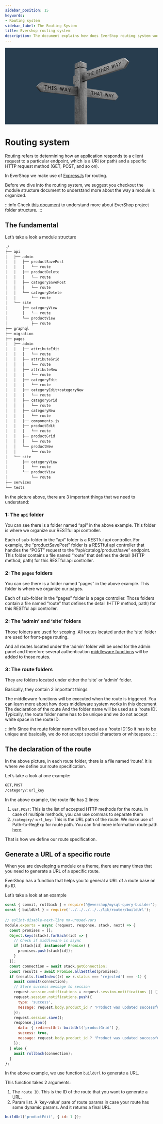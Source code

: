 ```yaml
---
sidebar_position: 15
keywords:
- Routing system
sidebar_label: The Routing System
title: Evershop routing system
description: The document explains how does EverShop routing system work, how to define a route and generate a URL base on route ID.
---
```


![Routing system](./img/routing.jpg "Routing system")

# Routing system

Routing refers to determining how an application responds to a client request to a particular endpoint, which is a URI (or path) and a specific HTTP request method (GET, POST, and so on).

In EverShop we make use of [ExpressJs](https://expressjs.com/) for routing.

Before we dive into the routing system, we suggest you checkout the module structure document to understand more about the way a module is organized.

:::info
Check [this document](/docs/development/knowledge-base/architecture-overview) to understand more about EverShop project folder structure.
:::

## The fundamental

Let’s take a look a module structure

```bash
./
├── api
│   ├── admin
│   │   ├── productSavePost
│   │   │   └── route
│   │   ├── productDelete
│   │   │   └── route
│   │   ├── categorySavePost
│   │   │   └── route
│   │   └── categoryDelete
│   │       └── route
│   └── site
│       ├── categoryView
│       │   └── route
│       └── productView
│           ├── route
├── graphql
├── migration
├── pages
│   ├── admin
│   │   ├── attributeEdit
│   │   │   └── route
│   │   ├── attributeGrid
│   │   │   └── route
│   │   ├── attributeNew
│   │   │   └── route
│   │   ├── categoryEdit
│   │   │   └── route
│   │   ├── categoryEdit+categoryNew
│   │   │   └── route
│   │   ├── categoryGrid
│   │   │   └── route
│   │   ├── categoryNew
│   │   │   └── route
│   │   ├── components.js
│   │   ├── productEdit
│   │   │   └── route
│   │   ├── productGrid
│   │   │   └── route
│   │   └── productNew
│   │       └── route
│   └── site
│       ├── categoryView
│       │   └── route
│       └── productView
│           └── route
├── services
└── tests
```

In the picture above, there are 3 important things that we need to understand:

### 1: The `api` folder

You can see there is a folder named “api” in the above example. This folder is where we organize our RESTful api controller.

Each of sub-folder in the “api” folder is a RESTful api controller. For example, the “productSavePost” folder is a RESTful api controller that handles the “POST” request to the “/api/catalog/product/save” endpoint. This folder contains a file named “route” that defines the detail (HTTP method, path) for this RESTful api controller.

### 2: The `pages` folders

You can see there is a folder named “pages” in the above example. This folder is where we organize our pages.

Each of sub-folder in the “pages” folder is a page controller. Those folders contain a file named “route” that defines the detail (HTTP method, path) for this RESTful api controller.

### 2: The ‘admin’ and ‘site’ folders

Those folders are used for scoping. All routes located under the ‘site’ folder are used for front-page routing.

And all routes located under the ‘admin’ folder will be used for the admin panel and therefore several authentication [middleware functions](/docs/development/knowledge-base/middleware-system) will be added to those routes.

### 3: The route folders

They are folders located under either the ‘site’ or ‘admin’ folder.

Basically, they contain 2 important things

The middleware functions will be executed when the route is triggered. You can learn more about how does middleware system works in [this document](/docs/development/knowledge-base/middleware-system)
The declaration of the route
And the folder name will be used as a ‘route ID’. Typically, the route folder name has to be unique and we do not accept white space in the route ID.

:::info
Since the route folder name will be used as a ‘route ID’.So it has to be unique and basically, we do not accept special characters or whitespace.
:::

## The declaration of the route

In the above picture, in each route folder, there is a file named ‘route’. It is where we define our route specification.

Let’s take a look at one example:

```bash
GET,POST
/category/:url_key
```

In the above example, the route file has 2 lines:

1. `GET,POST`: This is the list of accepted HTTP methods for the route. In case of multiple methods, you can use commas to separate them
2. `/category/:url_key`: This is the URL path of the route. We make use of Path-to-RegExp for route path. You can find more information route path [here](https://www.npmjs.com/package/path-to-regexp).

That is how we define our route specification.

## Generate a URL of a specific route

When you are developing a module or a theme, there are many times that you need to generate a URL of a specific route.

EverShop has a function that helps you to general a URL of a route base on its ID.

Let’s take a look at an example

```js
const { commit, rollback } = require('@evershop/mysql-query-builder');
const { buildUrl } = require('../../../../../lib/router/buildUrl');

// eslint-disable-next-line no-unused-vars
module.exports = async (request, response, stack, next) => {
  const promises = [];
  Object.keys(stack).forEach((id) => {
    // Check if middleware is async
    if (stack[id] instanceof Promise) {
      promises.push(stack[id]);
    }
  });
  const connection = await stack.getConnection;
  const results = await Promise.allSettled(promises);
  if (results.findIndex((r) => r.status === 'rejected') === -1) {
    await commit(connection);
    // Store success message to session
    request.session.notifications = request.session.notifications || [];
    request.session.notifications.push({
      type: 'success',
      message: request.body.product_id ? 'Product was updated successfully' : 'Product was created successfully'
    });
    request.session.save();
    response.json({
      data: { redirectUrl: buildUrl('productGrid') },
      success: true,
      message: request.body.product_id ? 'Product was updated successfully' : 'Product was created successfully'
    });
  } else {
    await rollback(connection);
  }
};
```

In the above example, we use function `buildUrl` to generate a URL.

This function takes 2 arguments:

1. The `route ID`. This is the ID of the route that you want to generate a URL.
2. Param list. A ‘key-value’ pare of route params in case your route has some dynamic params.
And it returns a final URL.

```js
buildUrl('productEdit', { id: 1 });
```